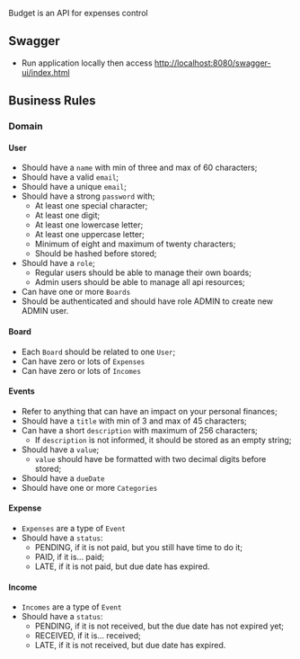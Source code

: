 Budget is an API for expenses control

## Swagger

- Run application locally then access [http://localhost:8080/swagger-ui/index.html](http://localhost:8080/swagger-ui/index.html)

## Business Rules

### Domain

#### User

- Should have a `name` with min of three and max of 60 characters;
- Should have a valid `email`;
- Should have a unique `email`;
- Should have a strong `password` with;
    - At least one special character;
    - At least one digit;
    - At least one lowercase letter;
    - At least one uppercase letter;
    - Minimum of eight and maximum of twenty characters;
    - Should be hashed before stored;
- Should have a `role`;
    - Regular users should be able to manage their own boards;
    - Admin users should be able to manage all api resources;
- Can have one or more `Boards`
- Should be authenticated and should have role ADMIN to create new ADMIN user.

#### Board

- Each `Board` should be related to one `User`;
- Can have zero or lots of `Expenses`
- Can have zero or lots of `Incomes`

#### Events

- Refer to anything that can have an impact on your personal finances;
- Should have a `title` with min of 3 and max of 45 characters;
- Can have a short `description` with maximum of 256 characters;
    - If `description` is not informed, it should be stored as an empty string;
- Should have a `value`;
    - `value` should have be formatted with two decimal digits before stored;
- Should have a `dueDate`
- Should have one or more `Categories`

#### Expense

- `Expenses` are a type of `Event`
- Should have a `status`:
    - PENDING, if it is not paid, but you still have time to do it;
    - PAID, if it is... paid;
    - LATE, if it is not paid, but due date has expired.

#### Income

- `Incomes` are a type of `Event`
- Should have a `status`:
    - PENDING, if it is not received, but the due date has not expired yet;
    - RECEIVED, if it is... received;
    - LATE, if it is not received, but due date has expired.
